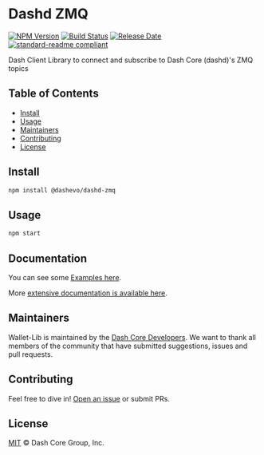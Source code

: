 # Dashd ZMQ

[![NPM Version](https://img.shields.io/npm/v/@dashevo/dashd-zmq)](https://www.npmjs.com/package/@dashevo/dashd-zmq)
[![Build Status](https://github.com/dashevo/dashd-zmq/actions/workflows/test_and_release.yml/badge.svg)](https://github.com/dashevo/dashd-zmq/actions/workflows/test_and_release.yml)
[![Release Date](https://img.shields.io/github/release-date/dashevo/js-dashd-zmq)](https://github.com/dashevo/js-dashd-zmq/releases/latest)
[![standard-readme compliant](https://img.shields.io/badge/readme%20style-standard-brightgreen)](https://github.com/RichardLitt/standard-readme)

Dash Client Library to connect and subscribe to Dash Core (dashd)'s ZMQ topics

## Table of Contents

- [Install](#install)
- [Usage](#usage)
- [Maintainers](#maintainers)
- [Contributing](#contributing)
- [License](#license)

## Install

```sh
npm install @dashevo/dashd-zmq
```

## Usage

```sh
npm start
```

## Documentation

You can see some [Examples here](https://dashevo.github.io/js-dashd-zmq/#/usage/examples).

More [extensive documentation is available here](https://dashevo.github.io/js-dashd-zmq).

## Maintainers

Wallet-Lib is maintained by the [Dash Core Developers](https://www.github.com/dashevo).
We want to thank all members of the community that have submitted suggestions, issues and pull requests.

## Contributing

Feel free to dive in! [Open an issue](https://github.com/dashevo/js-dashd-zmq/issues/new) or submit PRs.

## License

[MIT](LICENSE) &copy; Dash Core Group, Inc.
